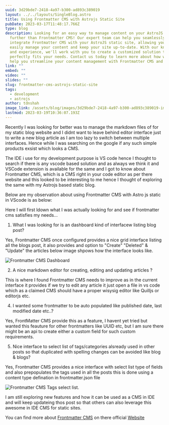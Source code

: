 ```yaml
---
uuid: 3d29bde7-2418-4a97-b300-ad893c389019
layout: ../../layouts/SingleBlog.astro
title: Using Frontmatter CMS with Astrojs Static Site
pubDate: 2023-03-17T11:48:17.766Z
type: blog
description: Looking for an easy way to manage content on your AstroJS static site? Look no
  further than Frontmatter CMS! Our expert team can help you seamlessly
  integrate Frontmatter CMS with your AstroJS static site, allowing you to
  easily manage your content and keep your site up-to-date. With our knowledge
  and experience, we'll work with you to create a customized solution that
  perfectly fits your needs. Contact us today to learn more about how we can
  help you streamline your content management with Frontmatter CMS and AstroJS.
link: ""
embed: ""
video: ""
slides: ""
slug: frontmatter-cms-astrojs-static-site
tags:
  - development
  - astrojs
author: tdnshah
image_link: /assets/blog/images/3d29bde7-2418-4a97-b300-ad893c389019-img-1.png
lastmod: 2023-03-19T10:36:07.193Z
---
```


Recently I was looking for better was to manage the markdown files of for my static blog website and I didnt want to leave behind editor interface just to write a new blog article as I am too lazy to switch between multiple interfaces. Hence while I was searching on the google if any such simple products exsist which looks a CMS. 

The IDE i use for my development purpose is VS code hence I thought to search if there is any vscode based solution and as always we think  it and VSCode extension is available for the same and I got to know about Frontmatter CMS, which is a CMS right in your code editor as per there website and this looked to be interesting to me hence I thought of exploring the same with my Astrojs based static blog.

Below are my observation about using Frontmatter CMS with Astro js static in VScode is as below:

Here I will first ldown what I was actually looking for and see if frontmatter cms satisfies my needs...

1. What I was looking for is an dashboard kind of interfacew listing blog post?

Yes, Frontmatter CMS once configured provides a nice grid interface listing all the blogs post, it also provides and option to "Create" "Deleted" & "Update" the articles below image shpows how the interface looks like.

  ![Frontmatter CMS Dashboard](/assets/blog/images/3d29bde7-2418-4a97-b300-ad893c389019-img-2.png)

2. A nice markdown editor for creating, editing and updating articles ?

This is where I found Frontmatter CMS needs to improve as in the current interface it provides if we try to edit any article it just open a file in vs code which as a claimed CMS should have a proper wisysig editor like Quilljs or editorjs etc.

4. I wanted some frontmatter to be auto populated like published date, last modified date etc..?
  
Yes, FrontMatter CMS provide this as a feature, I havent yet tried but wanted this feauture for other frontmatters like UUID etc, but I am sure there might be an api to create either a custom field for such custom requirements.

5. Nice interface to select list of tags/categories alsready used in other posts so that duplicated with spelling changes can be avoided like blog & blogs?

Yes, Frontmatter CMS provides a nice interface with select list type of fields and also prepopulates  the tags used in all the posts this is done using a content type defination in frontmatter.json file

![Frontmatter CMS Tags select list.](/assets/blog/images/3d29bde7-2418-4a97-b300-ad893c389019-img-3.png)

I am still exploring new features and how it can be used as a CMS in IDE and will keep updateing thos post so that others can also leverage this awesome in IDE CMS for static sites.

You can find more about [Frontmatter CMS]("https://frontmatter.codes/") on there official [Website]("https://frontmatter.codes/")
   